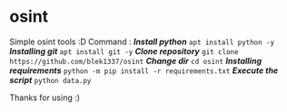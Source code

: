 # osint
Simple osint tools :D
Command :
***Install python***
```apt install python -y```
***Installing git***
```apt install git -y```
***Clone repository***
```git clone https://github.com/blek1337/osint```
***Change dir***
```cd osint```
***Installing requirements***
```python -m pip install -r requirements.txt```
***Execute the script***
```python data.py```

Thanks for using :)
